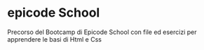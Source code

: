 # epicode School

Precorso del Bootcamp di Epicode School con file ed esercizi per apprendere le basi di Html e Css
